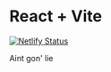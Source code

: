 # React + Vite
[![Netlify Status](https://api.netlify.com/api/v1/badges/10cd4019-9865-4a4d-afa0-ae3f351d749d/deploy-status)](https://app.netlify.com/sites/ds-nouts/deploys)

Aint gon' lie